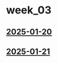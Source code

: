 # week_03 <!-- markmap: foldAll -->
## [2025-01-20](2025-01-20/2025-01-20.html)
## [2025-01-21](2025-01-21/2025-01-21.html)
